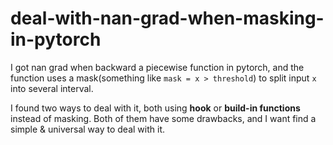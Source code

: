 # deal-with-nan-grad-when-masking-in-pytorch
I got nan grad when backward a piecewise function in pytorch, 
and the function uses a mask(something like `mask = x > threshold`) to split input `x` into several interval.

I found two ways to deal with it, both using **hook** or **build-in functions** instead of masking. 
Both of them have some drawbacks, and I want find a simple & universal way to deal with it.
